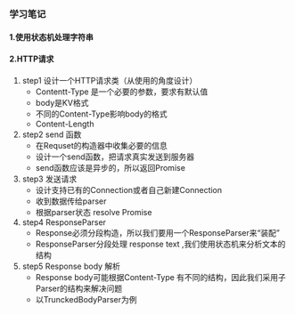 ### 学习笔记
#### 1.使用状态机处理字符串
#### 2.HTTP请求
1. step1 设计一个HTTP请求类（从使用的角度设计）
    - Contentt-Type 是一个必要的参数，要求有默认值
    - body是KV格式
    - 不同的Content-Type影响body的格式
    - Content-Length
2. step2 send 函数
    - 在Requset的构造器中收集必要的信息
    - 设计一个send函数，把请求真实发送到服务器
    - send函数应该是异步的，所以返回Promise
3. step3 发送请求
    - 设计支持已有的Connection或者自己新建Connection
    - 收到数据传给parser
    - 根据parser状态 resolve Promise
4. step4 ResponseParser
    - Response必须分段构造，所以我们要用一个ResponseParser来“装配”
    - ResponseParser分段处理 response text ,我们使用状态机来分析文本的结构
5. step5 Response body 解析
    - Response body可能根据Content-Type 有不同的结构，因此我们采用子Parser的结构来解决问题
    - 以TrunckedBodyParser为例

